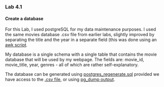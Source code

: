 ### Lab 4.1

#### Create a database


For this Lab, I used postgreSQL for my data maintenance purposes. I used the same movies database .csv file from earlier labs, slightly improved by separating the title and the year in a separate field (this was done using an [awk script](https://github.com/Mordyfier/CISC3140/blob/master/Lab%204.1/script.awk).

My database is a single schema with a single table that contains the movie database that will be used by my webpage.
The fields are: movie_id, movie_title, year, genres - all of which are rather self-explanatory.

The database can be generated using [postgres_regenerate.sql](https://github.com/Mordyfier/CISC3140/blob/master/Lab%204.1/postgres_regenerate.sql) provided we have access to the [.csv file](https://github.com/Mordyfier/CISC3140/blob/master/Lab%204.1/movies.csv), or using [pg_dump output](https://github.com/Mordyfier/CISC3140/blob/master/Lab%204.1/pg_dump.sql).

